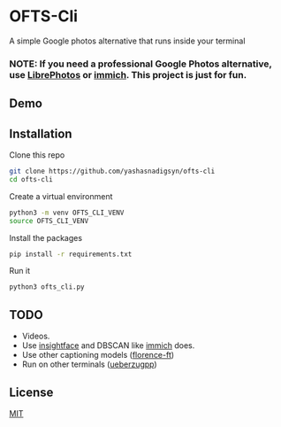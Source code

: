 
# OFTS-Cli

A simple Google photos alternative that runs inside your terminal



### NOTE: If you need a professional Google Photos alternative, use [LibrePhotos](https://github.com/LibrePhotos/librephotos) or [immich](https://github.com/immich-app/immich). This project is just for fun.
## Demo




## Installation

Clone this repo
```bash
git clone https://github.com/yashasnadigsyn/ofts-cli
cd ofts-cli
```

Create a virtual environment
```bash
python3 -m venv OFTS_CLI_VENV
source OFTS_CLI_VENV
```

Install the packages
```bash
pip install -r requirements.txt
```

Run it 
```bash
python3 ofts_cli.py
```



    
## TODO

- Videos.
- Use [insightface](https://github.com/deepinsight/insightface) and DBSCAN like [immich](https://immich.app/docs/features/facial-recognition/#how-facial-recognition-works) does.
- Use other captioning models ([florence-ft](https://huggingface.co/microsoft/Florence-2-base-ft))
- Run on other terminals ([ueberzugpp](https://github.com/jstkdng/ueberzugpp))


## License

[MIT](https://choosealicense.com/licenses/mit/)


